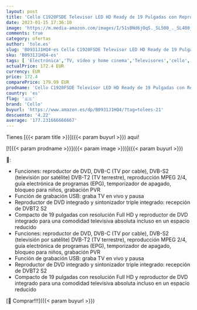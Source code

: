 ```yaml
---
layout: post
title: 'Cello C1920FSDE Televisor LED HD Ready de 19 Pulgadas con Reproductor de DVD Incorporado y Sintonizador Triple DVB-T2 S2'
date: 2023-01-15 17:36:10
image: 'https://m.media-amazon.com/images/I/51sBNd6jOqS._SL500_._SL400_.jpg'
comments: true
category: ofertas
author: 'tole.es'
slug: 'B0931J1HQ4-es Cello C1920FSDE Televisor LED HD Ready de 19 Pulgadas con...'
sku: 'B0931J1HQ4-es'
tags: [ 'Electrónica','TV, vídeo y home cinema','Televisores','cello','televisor','🇪🇸', ]
actualPrice: 172.4 EUR
currency: EUR
price: 172.4
comparePrice: 179.99 EUR
prodname: 'Cello C1920FSDE Televisor LED HD Ready de 19 Pulgadas con Reproductor de DVD Incorporado y Sintonizador Triple DVB-T2 S2'
country: 'es'
flag: '🇪🇸'
brand: 'Cello'
buyurl: 'https://www.amazon.es/dp/B0931J1HQ4/?tag=tolees-21'
descuento: '4.22'
average: '177.231666666667'
---
```


Tienes [{{< param title >}}]({{< param buyurl >}}) aqui!

[![{{< param prodname >}}]({{< param image >}})]({{< param buyurl >}})

🔎:

- Funciones: reproductor de DVD, DVB-C (TV por cable), DVB-S2 (televisión por satélite) DVB-T2 (TV terrestre), reproducción MPEG 2/4, guía electrónica de programas (EPG), temporizador de apagado, bloqueo para niños, grabación PVR
- Función de grabación USB: graba TV en vivo y pausa
- Reproductor de DVD integrado y sintonizador triple integrado: recepción de DVBT2 S2
- Compacto de 19 pulgadas con resolución Full HD y reproductor de DVD integrado para una comodidad televisiva absoluta incluso en un espacio reducido
- Funciones: reproductor de DVD, DVB-C (TV por cable), DVB-S2 (televisión por satélite) DVB-T2 (TV terrestre), reproducción MPEG 2/4, guía electrónica de programas (EPG), temporizador de apagado, bloqueo para niños, grabación PVR
- Función de grabación USB: graba TV en vivo y pausa
- Reproductor de DVD integrado y sintonizador triple integrado: recepción de DVBT2 S2
- Compacto de 19 pulgadas con resolución Full HD y reproductor de DVD integrado para una comodidad televisiva absoluta incluso en un espacio reducido

[🛒 Comprar!!!]({{< param buyurl >}})
